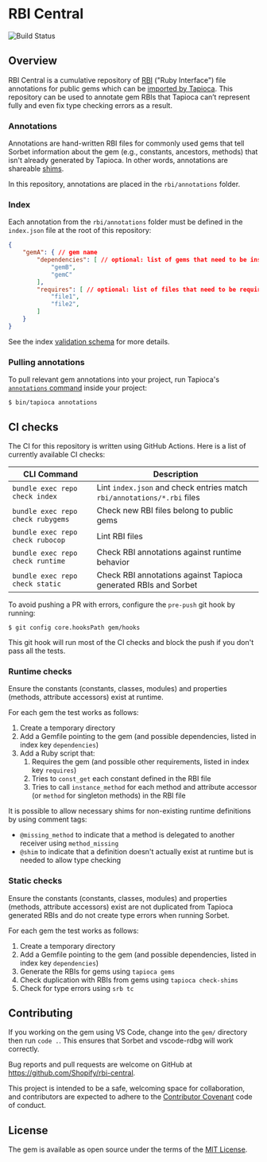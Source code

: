 # RBI Central

![Build Status](https://github.com/Shopify/rbi-central/workflows/CI/badge.svg)

## Overview

RBI Central is a cumulative repository of [RBI](https://sorbet.org/docs/rbi) ("Ruby Interface") file annotations for public gems which can be [imported by Tapioca](https://github.com/Shopify/tapioca#pulling-rbi-annotations-from-remote-sources). This repository can be used to annotate gem RBIs that Tapioca can’t represent fully and even fix type checking errors as a result.

### Annotations

Annotations are hand-written RBI files for commonly used gems that tell Sorbet information about the gem (e.g., constants, ancestors, methods) that isn't already generated by Tapioca. In other words, annotations are shareable [shims](https://github.com/Shopify/tapioca#manually-writing-rbi-definitions-shims).

In this repository, annotations are placed in the `rbi/annotations` folder.

### Index

Each annotation from the `rbi/annotations` folder must be defined in the `index.json` file at the root of this repository:

```json
{
    "gemA": { // gem name
        "dependencies": [ // optional: list of gems that need to be installed to test gemA RBI
            "gemB",
            "gemC"
        ],
        "requires": [ // optional: list of files that need to be required to test gemA RBI
            "file1",
            "file2",
        ]
    }
}
```

See the index [validation schema](schema.json) for more details.

### Pulling annotations

To pull relevant gem annotations into your project, run Tapioca's [`annotations` command](https://github.com/Shopify/tapioca#pulling-rbi-annotations-from-remote-sources) inside your project:
```
$ bin/tapioca annotations
```

## CI checks

The CI for this repository is written using GitHub Actions. Here is a list of currently available CI checks:

| CLI Command                       | Description                                                             |
| ----------------------------------| ----------------------------------------------------------------------- |
| `bundle exec repo check index`    | Lint `index.json` and check entries match `rbi/annotations/*.rbi` files |
| `bundle exec repo check rubygems` | Check new RBI files belong to public gems                               |
| `bundle exec repo check rubocop`  | Lint RBI files                                                          |
| `bundle exec repo check runtime`  | Check RBI annotations against runtime behavior                          |
| `bundle exec repo check static`   | Check RBI annotations against Tapioca generated RBIs and Sorbet         |

To avoid pushing a PR with errors, configure the `pre-push` git hook by running:

```shell
$ git config core.hooksPath gem/hooks
```

This git hook will run most of the CI checks and block the push if you don't pass all the tests.

### Runtime checks

Ensure the constants (constants, classes, modules) and properties (methods, attribute accessors) exist at runtime.

For each gem the test works as follows:

1. Create a temporary directory
2. Add a Gemfile pointing to the gem (and possible dependencies, listed in index key `dependencies`)
3. Add a Ruby script that:
   1. Requires the gem (and possible other requirements, listed in index key `requires`)
   2. Tries to `const_get` each constant defined in the RBI file
   3. Tries to call `instance_method` for each method and attribute accessor (or `method` for singleton methods) in the RBI file

It is possible to allow necessary shims for non-existing runtime definitions by using comment tags:

* `@missing_method` to indicate that a method is delegated to another receiver using `method_missing`
* `@shim` to indicate that a definition doesn't actually exist at runtime but is needed to allow type checking

### Static checks

Ensure the constants (constants, classes, modules) and properties (methods, attribute accessors) exist are not duplicated from Tapioca generated RBIs and do not create type errors when running Sorbet.

For each gem the test works as follows:

1. Create a temporary directory
2. Add a Gemfile pointing to the gem (and possible dependencies, listed in index key `dependencies`)
3. Generate the RBIs for gems using `tapioca gems`
4. Check duplication with RBIs from gems using `tapioca check-shims`
5. Check for type errors using `srb tc`

## Contributing

If you working on the gem using VS Code, change into the `gem/` directory then run `code .`.
This ensures that Sorbet and vscode-rdbg will work correctly.

Bug reports and pull requests are welcome on GitHub at https://github.com/Shopify/rbi-central.

This project is intended to be a safe, welcoming space for collaboration, and contributors are expected to adhere to the [Contributor Covenant](https://github.com/Shopify/rbi-central/blob/main/CODE_OF_CONDUCT.md) code of conduct.

## License

The gem is available as open source under the terms of the
[MIT License](https://github.com/Shopify/rbi-central/blob/main/LICENSE.txt).
